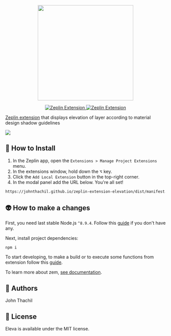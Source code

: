 
<p align="center">
<img src="https://i.ibb.co/NYDp97c/Eleva.gif" width="300" />
</p>

<p align="center">
  <a href="https://extensions.zeplin.io">
    <img src="https://img.shields.io/badge/zeplin-extension-ffbe12.svg" alt="Zeplin Extension" />
  </a>
  <a href="https://travis-ci.org/johnthachil/zeplin-extension-elevation">
    <img src="https://travis-ci.org/johnthachil/zeplin-extension-elevation.svg?branch=master" alt="Zeplin Extension" />
  </a>
 
</p>

[Zeplin extension](https://extensions.zeplin.io/) that displays elevation of layer according to material design shadow guidelines

<img src="https://i.ibb.co/GQh4YvR/bg.png"  />

## 🚀 How to Install

1. In the Zeplin app, open the `Extensions > Manage Project Extensions` menu. 
2. In the extensions window, hold down the <kbd>⌥</kbd> key. 
3. Click the `Add Local Extension` button in the top-right corner. 
4. In the modal panel add the URL below. You're all set!

```html
https://johnthachil.github.io/zeplin-extension-elevation/dist/manifest.json
```


## 👽 How to make a changes

First, you need last stable Node.js `^8.9.4`. Follow this [guide](https://github.com/creationix/nvm/blob/master/README.md#installation) if you don't have any.

Next, install project dependencies:

```bash
npm i
```

To start developing, to make a build or to execute some functions from extension follow this [guide](https://github.com/zeplin/zem#scripts).

To learn more about zem, [see documentation](https://github.com/zeplin/zem).

## 🤪 Authors

John Thachil

## 📑 License

Eleva is available under the MIT license. 
